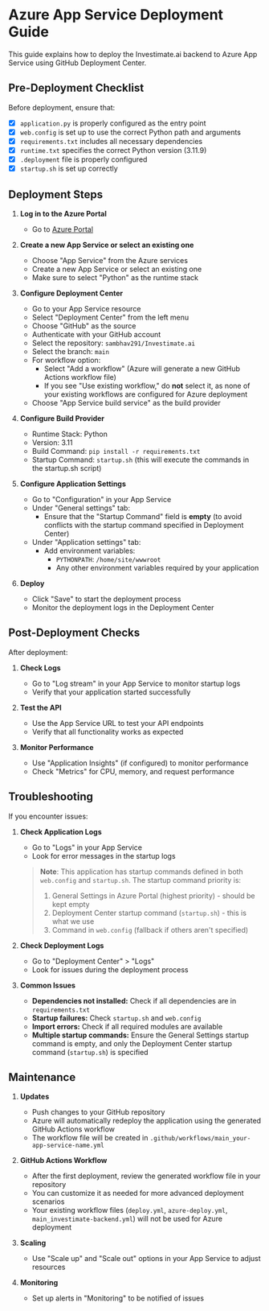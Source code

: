 # Azure App Service Deployment Guide

This guide explains how to deploy the Investimate.ai backend to Azure App Service using GitHub Deployment Center.

## Pre-Deployment Checklist

Before deployment, ensure that:

- [x] `application.py` is properly configured as the entry point
- [x] `web.config` is set up to use the correct Python path and arguments
- [x] `requirements.txt` includes all necessary dependencies
- [x] `runtime.txt` specifies the correct Python version (3.11.9)
- [x] `.deployment` file is properly configured
- [x] `startup.sh` is set up correctly

## Deployment Steps

1. **Log in to the Azure Portal**
   - Go to [Azure Portal](https://portal.azure.com)

2. **Create a new App Service or select an existing one**
   - Choose "App Service" from the Azure services
   - Create a new App Service or select an existing one
   - Make sure to select "Python" as the runtime stack

3. **Configure Deployment Center**
   - Go to your App Service resource
   - Select "Deployment Center" from the left menu
   - Choose "GitHub" as the source
   - Authenticate with your GitHub account
   - Select the repository: `sambhav291/Investimate.ai`
   - Select the branch: `main`
   - For workflow option:
     - Select "Add a workflow" (Azure will generate a new GitHub Actions workflow file)
     - If you see "Use existing workflow," do **not** select it, as none of your existing workflows are configured for Azure deployment
   - Choose "App Service build service" as the build provider

4. **Configure Build Provider**
   - Runtime Stack: Python
   - Version: 3.11
   - Build Command: `pip install -r requirements.txt`
   - Startup Command: `startup.sh` (this will execute the commands in the startup.sh script)

5. **Configure Application Settings**
   - Go to "Configuration" in your App Service
   - Under "General settings" tab:
     - Ensure that the "Startup Command" field is **empty** (to avoid conflicts with the startup command specified in Deployment Center)
   - Under "Application settings" tab:
     - Add environment variables:
       - `PYTHONPATH`: `/home/site/wwwroot`
       - Any other environment variables required by your application

6. **Deploy**
   - Click "Save" to start the deployment process
   - Monitor the deployment logs in the Deployment Center

## Post-Deployment Checks

After deployment:

1. **Check Logs**
   - Go to "Log stream" in your App Service to monitor startup logs
   - Verify that your application started successfully

2. **Test the API**
   - Use the App Service URL to test your API endpoints
   - Verify that all functionality works as expected

3. **Monitor Performance**
   - Use "Application Insights" (if configured) to monitor performance
   - Check "Metrics" for CPU, memory, and request performance

## Troubleshooting

If you encounter issues:

1. **Check Application Logs**
   - Go to "Logs" in your App Service
   - Look for error messages in the startup logs
   
   > **Note**: This application has startup commands defined in both `web.config` and `startup.sh`. The startup command priority is:
   > 1. General Settings in Azure Portal (highest priority) - should be kept empty
   > 2. Deployment Center startup command (`startup.sh`) - this is what we use
   > 3. Command in `web.config` (fallback if others aren't specified)

2. **Check Deployment Logs**
   - Go to "Deployment Center" > "Logs"
   - Look for issues during the deployment process

3. **Common Issues**
   - **Dependencies not installed:** Check if all dependencies are in `requirements.txt`
   - **Startup failures:** Check `startup.sh` and `web.config`
   - **Import errors:** Check if all required modules are available
   - **Multiple startup commands:** Ensure the General Settings startup command is empty, and only the Deployment Center startup command (`startup.sh`) is specified

## Maintenance

1. **Updates**
   - Push changes to your GitHub repository
   - Azure will automatically redeploy the application using the generated GitHub Actions workflow
   - The workflow file will be created in `.github/workflows/main_your-app-service-name.yml`

2. **GitHub Actions Workflow**
   - After the first deployment, review the generated workflow file in your repository
   - You can customize it as needed for more advanced deployment scenarios
   - Your existing workflow files (`deploy.yml`, `azure-deploy.yml`, `main_investimate-backend.yml`) will not be used for Azure deployment

3. **Scaling**
   - Use "Scale up" and "Scale out" options in your App Service to adjust resources

3. **Monitoring**
   - Set up alerts in "Monitoring" to be notified of issues
